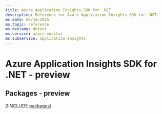 ```yaml
---
title: Azure Application Insights SDK for .NET
description: Reference for Azure Application Insights SDK for .NET
ms.date: 06/16/2025
ms.topic: reference
ms.devlang: dotnet
ms.service: azure-monitor
ms.subservice: application-insights
---
```

# Azure Application Insights SDK for .NET - preview
## Packages - preview
[!INCLUDE [packages](application-insights-index.md)]